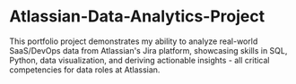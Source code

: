 # Atlassian-Data-Analytics-Project
This portfolio project demonstrates my ability to analyze real-world SaaS/DevOps data from Atlassian's Jira platform, showcasing skills in SQL, Python, data visualization, and deriving actionable insights - all critical competencies for data roles at Atlassian.
